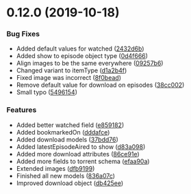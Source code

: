 # 0.12.0 (2019-10-18)


### Bug Fixes

* Added default values for watched ([2432d6b](https://github.com/pct-org/mongo-models/commit/2432d6b5d84b6dc169d7ec867a6419889cfda44b))
* Added show to episode object type ([0d4f666](https://github.com/pct-org/mongo-models/commit/0d4f666406da208d863b9ea71b8408ae3f20146b))
* Align images to be the same everywhere ([09257b6](https://github.com/pct-org/mongo-models/commit/09257b6541ab03b6212313fc5f578436dbe80fc8))
* Changed variant to itemType ([d1a2b4f](https://github.com/pct-org/mongo-models/commit/d1a2b4f0e3f2380a7dbe8d85f14f4357e5106044))
* Fixed image was incorrect ([8f0bead](https://github.com/pct-org/mongo-models/commit/8f0bead650d40b4f99ef47ed55da29f94bb1bb80))
* Remove default value for download on episodes ([38cc002](https://github.com/pct-org/mongo-models/commit/38cc002f439adc14313b7888442afc2780abf0a7))
* Small typo ([5496154](https://github.com/pct-org/mongo-models/commit/549615436bc3219fd5e9f7400976506d66e4a961))


### Features

* Added better watched field ([e859182](https://github.com/pct-org/mongo-models/commit/e85918262e9d991d338a4a257203270a4d61ec85))
* Added bookmarkedOn ([dddafce](https://github.com/pct-org/mongo-models/commit/dddafceaf630c6df310dbd672ea06ab9d1d08d99))
* Added download models ([37bdd76](https://github.com/pct-org/mongo-models/commit/37bdd76d2ddb2670b4bb5f8c8c112939b4033e9e))
* Added latestEpisodeAired to show ([d83a098](https://github.com/pct-org/mongo-models/commit/d83a098dc7fb367152d73e9cf750d83fe13a6d18))
* Added more download attributes ([86ce91e](https://github.com/pct-org/mongo-models/commit/86ce91e096f81e53e5d92c0ac652522f79b163a8))
* Added more fields to torrent schema ([efaa90a](https://github.com/pct-org/mongo-models/commit/efaa90a87fb8242fe96a5454030ab52f3348514a))
* Extended images ([dfb9199](https://github.com/pct-org/mongo-models/commit/dfb91992a19839c2c2acf466f3d17cad4804ade2))
* Finished all new models ([836a07c](https://github.com/pct-org/mongo-models/commit/836a07c6279c73cba11e4384a02a946b707ebb53))
* Improved download object ([db425ee](https://github.com/pct-org/mongo-models/commit/db425ee1d21a943a35544738a7fa4465abd298cd))



